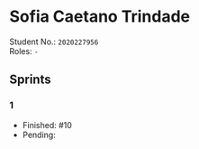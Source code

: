 # Sofia Caetano Trindade

Student No.: `2020227956`  
Roles: `-`

## Sprints

### 1

* Finished: #10
* Pending:
